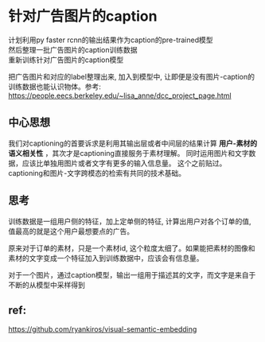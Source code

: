 # 针对广告图片的caption

计划利用py faster rcnn的输出结果作为caption的pre-trained模型  
然后整理一批广告图片的caption训练数据  
重新训练针对广告图片的caption模型

把广告图片和对应的label整理出来, 加入到模型中, 让即便是没有图片-caption的训练数据也能认识物体。参考: <https://people.eecs.berkeley.edu/~lisa_anne/dcc_project_page.html>

## 中心思想
我们对captioning的首要诉求是利用其输出层或者中间层的结果计算 **用户-素材的语义相关性** ，其次才是captioning直接服务于素材理解。
同时运用图片和文字数据，应该比单独用图片或者文字有更多的输入信息量。
这个之前贴过。captioning和图片-文字跨模态的检索有共同的技术基础。

## 思考
训练数据是一组用户侧的特征，加上定单侧的特征, 计算出用户对各个订单的值, 值最高的就是这个用户最想要点的广告。

原来对于订单的素材，只是一个素材id, 这个粒度太细了。如果能把素材的图像和素材的文字变成一个特征加入到训练数据中，应该会有信息量。

对于一个图片，通过caption模型，输出一组用于描述其的文字，而文字是来自于不断的从模型中采样得到


## ref:
<https://github.com/ryankiros/visual-semantic-embedding>
